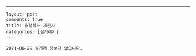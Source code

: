 ---
    layout: post
    comments: true
    title: 충청북도 제천시
    categories: [실거래가]
    ---

    2021-06-29 실거래 정보가 없습니다.

    